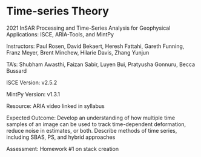 # Time-series Theory
2021 InSAR Processing and Time-Series Analysis for Geophysical Applications: ISCE, ARIA-Tools, and MintPy

Instructors: Paul Rosen, David Bekaert, Heresh Fattahi, Gareth Funning, Franz Meyer, Brent Minchew, Hilarie Davis, Zhang Yunjun

TA’s: Shubham Awasthi, Faizan Sabir, Luyen Bui, Pratyusha Gonnuru, Becca Bussard

ISCE Version: v2.5.2

MintPy Version: v1.3.1

Resource: ARIA video linked in syllabus

Expected Outcome: Develop an understanding of how multiple time samples of an image can be used to track time-dependent deformation, reduce noise in estimates, or both. Describe methods of time series, including SBAS, PS, and hybrid approaches

Assessment: Homework #1 on stack creation
